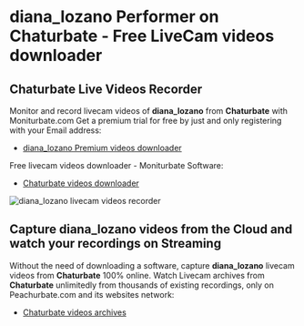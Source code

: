 # diana_lozano Performer on Chaturbate - Free LiveCam videos downloader

## Chaturbate Live Videos Recorder

Monitor and record livecam videos of **diana_lozano** from **Chaturbate** with Moniturbate.com
Get a premium trial for free by just and only registering with your Email address:
* [diana_lozano Premium videos downloader](https://moniturbate.com/request-demo-licence-key.html)

Free livecam videos downloader - Moniturbate Software:
* [Chaturbate videos downloader](https://moniturbate.com/moniturbate-download-software.html)

![diana_lozano livecam videos recorder](https://peachurnet.com/templates/moniturbate-software.png)


## Capture diana_lozano videos from the Cloud and watch your recordings on Streaming

Without the need of downloading a software, capture **diana_lozano** livecam videos from **Chaturbate** 100% online.
Watch Livecam archives from **Chaturbate** unlimitedly from thousands of existing recordings, only on Peachurbate.com and its websites network:
* [Chaturbate videos archives](https://peachurnet.com/)